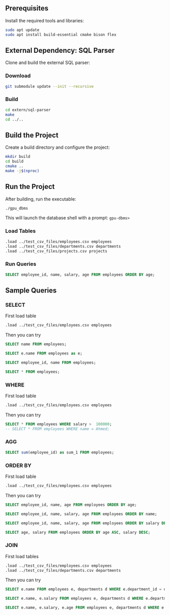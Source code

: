 ## Prerequisites

Install the required tools and libraries:

```bash
sudo apt update
sudo apt install build-essential cmake bison flex
```

## External Dependency: SQL Parser

Clone and build the external SQL parser:

### Download

```bash
git submodule update --init --recursive
```

### Build

```bash
cd extern/sql-parser
make
cd ../..
```

## Build the Project

Create a build directory and configure the project:

```bash
mkdir build
cd build
cmake ..
make -j$(nproc)
```

## Run the Project

After building, run the executable:

```bash
./gpu_dbms
```

This will launch the database shell with a prompt: `gpu-dbms> `

### Load Tables

```bash
.load ../test_csv_files/employees.csv employees
.load ../test_csv_files/departments.csv departments
.load ../test_csv_files/projects.csv projects
```

### Run Queries

```sql
SELECT employee_id, name, salary, age FROM employees ORDER BY age;
```

## Sample Queries
### SELECT

First load table

```bash
.load ../test_csv_files/employees.csv employees
```

Then you can try

```sql
SELECT name FROM employees;

SELECT e.name FROM employees as e;

SELECT employee_id, name FROM employees;

SELECT * FROM employees;
```

### WHERE

First load table

```bash
.load ../test_csv_files/employees.csv employees
```

Then you can try

```sql
SELECT * FROM employees WHERE salary >  100000;
-- SELECT * FROM employees WHERE name = Ahmed;
```


### AGG

```sql
SELECT sum(employee_id) as sum_1 FROM employees;
```

### ORDER BY

First load table

```bash
.load ../test_csv_files/employees.csv employees
```

Then you can try

```sql
SELECT employee_id, name, age FROM employees ORDER BY age;

SELECT employee_id, name, salary, age FROM employees ORDER BY name;

SELECT employee_id, name, salary, age FROM employees ORDER BY salary DESC;

SELECT age, salary FROM employees ORDER BY age ASC, salary DESC;
```

### JOIN

First load tables
```bash
.load ../test_csv_files/employees.csv employees
.load ../test_csv_files/departments.csv departments
```

Then you can try

```sql
SELECT e.name FROM employees e, departments d WHERE e.department_id = d.department_id;

SELECT e.name, e.salary FROM employees e, departments d WHERE e.department_id = d.department_id AND e.salary > 140000;

SELECT e.name, e.salary, e.age FROM employees e, departments d WHERE e.department_id = d.department_id AND e.salary > 100000 AND e.age < 30;
```
